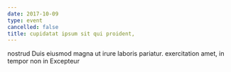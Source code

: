 ```yaml
---
date: 2017-10-09
type: event
cancelled: false
title: cupidatat ipsum sit qui proident,
---
```

nostrud Duis eiusmod magna ut irure laboris pariatur. exercitation amet, in tempor non in Excepteur